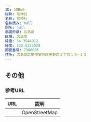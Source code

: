 ```yaml
---
ID: 58BwG
総称: 荒神社
名称: 荒神社
名称読み: null
別名: null
都道府県: 広島県
区域: 広島市
緯度: 34.3544812
経度: 132.5323528
郵便番号: 7360085
住所: 広島県広島市安芸区矢野西１丁目１０−１０
---
```


## その他

### 参考URL

| URL | 説明          |
| --- | ------------- |
|     | OpenStreetMap |
